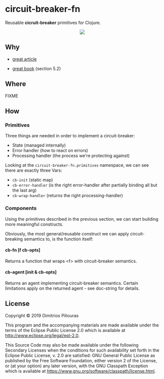 # circuit-breaker-fn

Reusable **cicruit-breaker** primitives for Clojure.

<p align="center">
  <img src="https://cloudandmobileblogcom.files.wordpress.com/2017/04/states.png?w=700"/>
</p>

## Why 

- [great article](https://docs.microsoft.com/en-us/azure/architecture/patterns/circuit-breaker)

- [great book](https://pragprog.com/book/mnee/release-it) (section 5.2)

## Where 

FIXME

## How
### Primitives
Three things are needed in order to implement a circuit-breaker:

- State (managed internally)
- Error handler (how to react on errors)
- Processing handler (the process we're protecting against) 

Looking at the `circuit-breaker-fn.primitives` namespace, we can see there are exactly three Vars:

- `cb-init` (static map)
- `cb-error-handler` (is the right error-handler after partially binding all but the last arg)
- `cb-wrap-handler`  (returns the right processing-handler) 

### Components
Using the primitives described in the previous section, we can start building more meaningful constructs.
 
 Obviously, the most general/reusable construct we can apply circuit-breaking semantics to, is the function itself:
 
#### cb-fn [f cb-opts]
Returns a function that wraps \<f\> with circuit-breaker semantics.

#### cb-agent [init & cb-opts]
Returns an agent implementing circuit-breaker semantics. Certain limitations apply on the returned agent - see doc-string for details.
 

## License

Copyright © 2019 Dimitrios Piliouras

This program and the accompanying materials are made available under the
terms of the Eclipse Public License 2.0 which is available at
http://www.eclipse.org/legal/epl-2.0.

This Source Code may also be made available under the following Secondary
Licenses when the conditions for such availability set forth in the Eclipse
Public License, v. 2.0 are satisfied: GNU General Public License as published by
the Free Software Foundation, either version 2 of the License, or (at your
option) any later version, with the GNU Classpath Exception which is available
at https://www.gnu.org/software/classpath/license.html.
